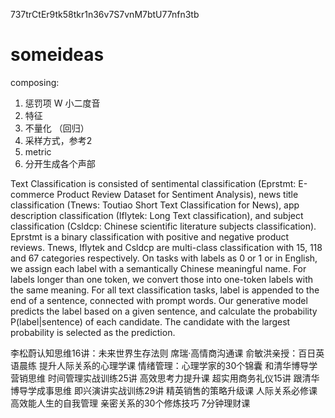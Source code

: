 737trCtEr9tk58tkr1n36v7S7vnM7btU77nfn3tb


# someideas
composing: 
1. 惩罚项 W 小二度音 
2. 特征
3. 不量化 （回归）
4. 采样方式，参考2
5. metric
6. 分开生成各个声部


Text Classification is consisted of sentimental classification (Eprstmt: E-commerce Product Review Dataset for
Sentiment Analysis), news title classification (Tnews: Toutiao Short Text Classification for News), app description
classification (Iflytek: Long Text classification), and subject classification (Csldcp: Chinese scientific literature subjects
classification).
Eprstmt is a binary classification with positive and negative product reviews. Tnews, Iflytek and Csldcp are multi-class
classification with 15, 118 and 67 categories respectively. On tasks with labels as 0 or 1 or in English, we assign each
label with a semantically Chinese meaningful name. For labels longer than one token, we convert those into one-token
labels with the same meaning. For all text classification tasks, label is appended to the end of a sentence, connected
with prompt words. Our generative model predicts the label based on a given sentence, and calculate the probability
P(label|sentence) of each candidate. The candidate with the largest probability is selected as the prediction.


李松蔚认知思维16讲：未来世界生存法则
席瑞·高情商沟通课
俞敏洪亲授：百日英语晨练
提升人际关系的心理学课
情绪管理：心理学家的30个锦囊
和清华博导学营销思维
时间管理实战训练25讲
高效思考力提升课
超实用商务礼仪15讲
跟清华博导学成事思维
即兴演讲实战训练29讲
精英销售的策略升级课
人际关系必修课
高效能人生的自我管理
亲密关系的30个修炼技巧
7分钟理财课

